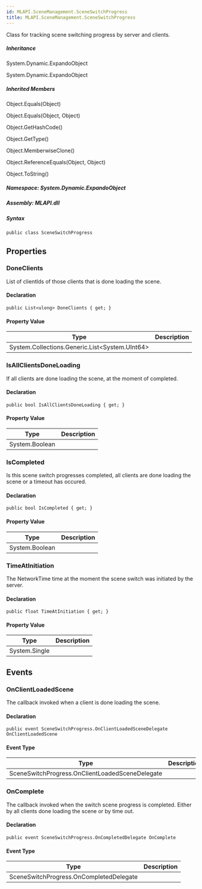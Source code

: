 ```yaml
---  
id: MLAPI.SceneManagement.SceneSwitchProgress  
title: MLAPI.SceneManagement.SceneSwitchProgress
---
```


<div class="markdown level0 summary">

Class for tracking scene switching progress by server and clients.

</div>

<div class="markdown level0 conceptual">

</div>

<div class="inheritance">

##### Inheritance

<div class="level0">

System.Dynamic.ExpandoObject

</div>

<div class="level1">

System.Dynamic.ExpandoObject

</div>

</div>

<div class="inheritedMembers">

##### Inherited Members

<div>

Object.Equals(Object)

</div>

<div>

Object.Equals(Object, Object)

</div>

<div>

Object.GetHashCode()

</div>

<div>

Object.GetType()

</div>

<div>

Object.MemberwiseClone()

</div>

<div>

Object.ReferenceEquals(Object, Object)

</div>

<div>

Object.ToString()

</div>

</div>

##### **Namespace**: System.Dynamic.ExpandoObject

##### **Assembly**: MLAPI.dll

##### Syntax

    public class SceneSwitchProgress

## Properties 

### DoneClients

<div class="markdown level1 summary">

List of clientIds of those clients that is done loading the scene.

</div>

<div class="markdown level1 conceptual">

</div>

#### Declaration

    public List<ulong> DoneClients { get; }

#### Property Value

| Type                                                 | Description |
|------------------------------------------------------|-------------|
| System.Collections.Generic.List&lt;System.UInt64&gt; |             |

### IsAllClientsDoneLoading

<div class="markdown level1 summary">

If all clients are done loading the scene, at the moment of completed.

</div>

<div class="markdown level1 conceptual">

</div>

#### Declaration

    public bool IsAllClientsDoneLoading { get; }

#### Property Value

| Type           | Description |
|----------------|-------------|
| System.Boolean |             |

### IsCompleted

<div class="markdown level1 summary">

Is this scene switch progresses completed, all clients are done loading
the scene or a timeout has occured.

</div>

<div class="markdown level1 conceptual">

</div>

#### Declaration

    public bool IsCompleted { get; }

#### Property Value

| Type           | Description |
|----------------|-------------|
| System.Boolean |             |

### TimeAtInitiation

<div class="markdown level1 summary">

The NetworkTime time at the moment the scene switch was initiated by the
server.

</div>

<div class="markdown level1 conceptual">

</div>

#### Declaration

    public float TimeAtInitiation { get; }

#### Property Value

| Type          | Description |
|---------------|-------------|
| System.Single |             |

## Events

### OnClientLoadedScene

<div class="markdown level1 summary">

The callback invoked when a client is done loading the scene.

</div>

<div class="markdown level1 conceptual">

</div>

#### Declaration

    public event SceneSwitchProgress.OnClientLoadedSceneDelegate OnClientLoadedScene

#### Event Type

| Type                                            | Description |
|-------------------------------------------------|-------------|
| SceneSwitchProgress.OnClientLoadedSceneDelegate |             |

### OnComplete

<div class="markdown level1 summary">

The callback invoked when the switch scene progress is completed. Either
by all clients done loading the scene or by time out.

</div>

<div class="markdown level1 conceptual">

</div>

#### Declaration

    public event SceneSwitchProgress.OnCompletedDelegate OnComplete

#### Event Type

| Type                                    | Description |
|-----------------------------------------|-------------|
| SceneSwitchProgress.OnCompletedDelegate |             |
